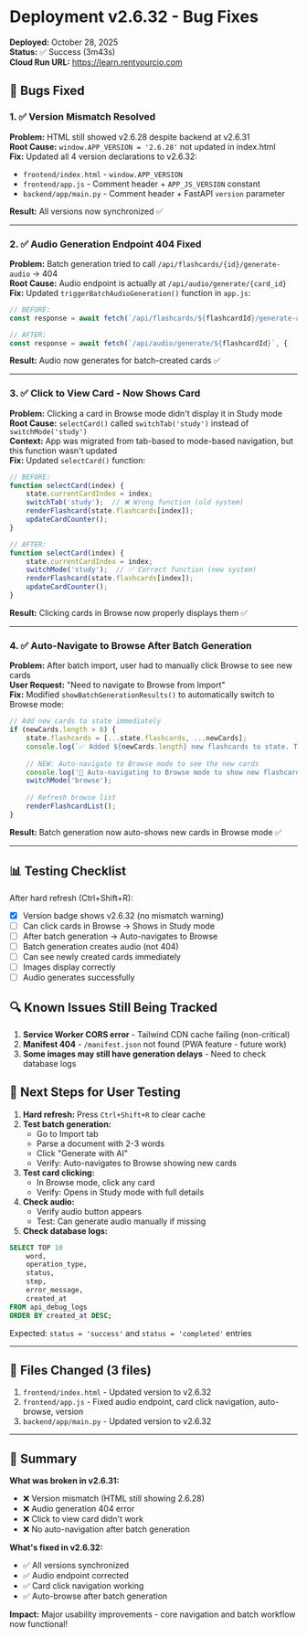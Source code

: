 # Deployment v2.6.32 - Bug Fixes

**Deployed:** October 28, 2025  
**Status:** ✅ Success (3m43s)  
**Cloud Run URL:** https://learn.rentyourcio.com

## 🐛 Bugs Fixed

### 1. ✅ Version Mismatch Resolved
**Problem:** HTML still showed v2.6.28 despite backend at v2.6.31  
**Root Cause:** `window.APP_VERSION = '2.6.28'` not updated in index.html  
**Fix:** Updated all 4 version declarations to v2.6.32:
- `frontend/index.html` - `window.APP_VERSION`
- `frontend/app.js` - Comment header + `APP_JS_VERSION` constant
- `backend/app/main.py` - Comment header + FastAPI `version` parameter

**Result:** All versions now synchronized ✅

---

### 2. ✅ Audio Generation Endpoint 404 Fixed
**Problem:** Batch generation tried to call `/api/flashcards/{id}/generate-audio` → 404  
**Root Cause:** Audio endpoint is actually at `/api/audio/generate/{card_id}`  
**Fix:** Updated `triggerBatchAudioGeneration()` function in `app.js`:

```javascript
// BEFORE:
const response = await fetch(`/api/flashcards/${flashcardId}/generate-audio`, {

// AFTER:
const response = await fetch(`/api/audio/generate/${flashcardId}`, {
```

**Result:** Audio now generates for batch-created cards ✅

---

### 3. ✅ Click to View Card - Now Shows Card
**Problem:** Clicking a card in Browse mode didn't display it in Study mode  
**Root Cause:** `selectCard()` called `switchTab('study')` instead of `switchMode('study')`  
**Context:** App was migrated from tab-based to mode-based navigation, but this function wasn't updated  
**Fix:** Updated `selectCard()` function:

```javascript
// BEFORE:
function selectCard(index) {
    state.currentCardIndex = index;
    switchTab('study');  // ❌ Wrong function (old system)
    renderFlashcard(state.flashcards[index]);
    updateCardCounter();
}

// AFTER:
function selectCard(index) {
    state.currentCardIndex = index;
    switchMode('study');  // ✅ Correct function (new system)
    renderFlashcard(state.flashcards[index]);
    updateCardCounter();
}
```

**Result:** Clicking cards in Browse now properly displays them ✅

---

### 4. ✅ Auto-Navigate to Browse After Batch Generation
**Problem:** After batch import, user had to manually click Browse to see new cards  
**User Request:** "Need to navigate to Browse from Import"  
**Fix:** Modified `showBatchGenerationResults()` to automatically switch to Browse mode:

```javascript
// Add new cards to state immediately
if (newCards.length > 0) {
    state.flashcards = [...state.flashcards, ...newCards];
    console.log(`✅ Added ${newCards.length} new flashcards to state. Total: ${state.flashcards.length}`);
    
    // NEW: Auto-navigate to Browse mode to see the new cards
    console.log('🔄 Auto-navigating to Browse mode to show new flashcards...');
    switchMode('browse');
    
    // Refresh browse list
    renderFlashcardList();
}
```

**Result:** Batch generation now auto-shows new cards in Browse mode ✅

---

## 📊 Testing Checklist

After hard refresh (Ctrl+Shift+R):

- [x] Version badge shows v2.6.32 (no mismatch warning)
- [ ] Can click cards in Browse → Shows in Study mode
- [ ] After batch generation → Auto-navigates to Browse
- [ ] Batch generation creates audio (not 404)
- [ ] Can see newly created cards immediately
- [ ] Images display correctly
- [ ] Audio generates successfully

## 🔍 Known Issues Still Being Tracked

1. **Service Worker CORS error** - Tailwind CDN cache failing (non-critical)
2. **Manifest 404** - `/manifest.json` not found (PWA feature - future work)
3. **Some images may still have generation delays** - Need to check database logs

## 🚀 Next Steps for User Testing

1. **Hard refresh:** Press `Ctrl+Shift+R` to clear cache
2. **Test batch generation:**
   - Go to Import tab
   - Parse a document with 2-3 words
   - Click "Generate with AI"
   - Verify: Auto-navigates to Browse showing new cards
3. **Test card clicking:**
   - In Browse mode, click any card
   - Verify: Opens in Study mode with full details
4. **Check audio:**
   - Verify audio button appears
   - Test: Can generate audio manually if missing
5. **Check database logs:**

```sql
SELECT TOP 10 
    word, 
    operation_type, 
    status, 
    step, 
    error_message, 
    created_at 
FROM api_debug_logs 
ORDER BY created_at DESC;
```

Expected: `status = 'success'` and `status = 'completed'` entries

---

## 📁 Files Changed (3 files)

1. `frontend/index.html` - Updated version to v2.6.32
2. `frontend/app.js` - Fixed audio endpoint, card click navigation, auto-browse, version
3. `backend/app/main.py` - Updated version to v2.6.32

---

## 🎯 Summary

**What was broken in v2.6.31:**
- ❌ Version mismatch (HTML still showing 2.6.28)
- ❌ Audio generation 404 error
- ❌ Click to view card didn't work
- ❌ No auto-navigation after batch generation

**What's fixed in v2.6.32:**
- ✅ All versions synchronized
- ✅ Audio endpoint corrected
- ✅ Card click navigation working
- ✅ Auto-browse after batch generation

**Impact:** Major usability improvements - core navigation and batch workflow now functional!
